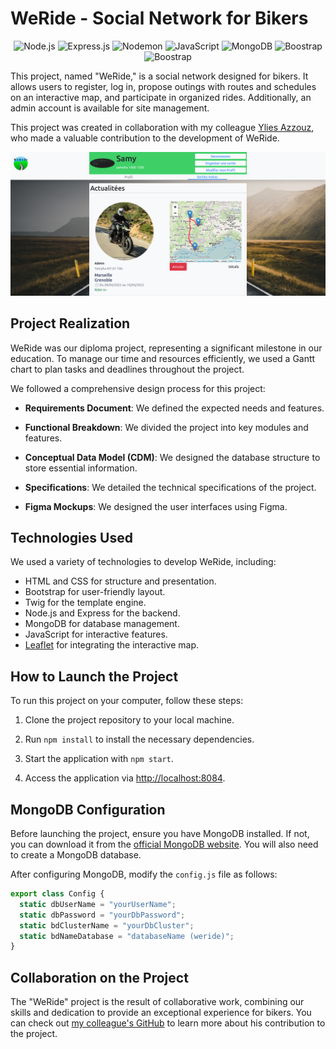 # WeRide - Social Network for Bikers

<div align='center'>

![Node.js](https://img.shields.io/badge/node.js-6DA55F?style=for-the-badge&logo=node.js&logoColor=white)
![Express.js](https://img.shields.io/badge/express.js-%23404d59.svg?style=for-the-badge&logo=express&logoColor=%2361DAFB)
![Nodemon](https://img.shields.io/badge/NODEMON-%23323330.svg?style=for-the-badge&logo=nodemon&logoColor=%BBDEAD)
![JavaScript](https://img.shields.io/badge/javascript-%23323330.svg?style=for-the-badge&logo=javascript&logoColor=%23F7DF1E)
![MongoDB](https://img.shields.io/badge/MongoDB-%234ea94b.svg?style=for-the-badge&logo=mongodb&logoColor=white)
![Boostrap](https://img.shields.io/badge/Bootstrap-563D7C?style=for-the-badge&logo=bootstrap&logoColor=white)
![Boostrap](https://img.shields.io/badge/Leaflet-199900?style=for-the-badge&logo=Leaflet&logoColor=white)
</div>

This project, named "WeRide," is a social network designed for bikers. It allows users to register, log in, propose outings with routes and schedules on an interactive map, and participate in organized rides. Additionally, an admin account is available for site management.

This project was created in collaboration with my colleague [Ylies Azzouz](lien-vers-le-GitHub-de-votre-collegue), who made a valuable contribution to the development of WeRide.

![WeRide Screenshot](./captureWeride.png)

## Project Realization

WeRide was our diploma project, representing a significant milestone in our education. To manage our time and resources efficiently, we used a Gantt chart to plan tasks and deadlines throughout the project.

We followed a comprehensive design process for this project:

- **Requirements Document**: We defined the expected needs and features.
- **Functional Breakdown**: We divided the project into key modules and features.
- **Conceptual Data Model (CDM)**: We designed the database structure to store essential information.

- **Specifications**: We detailed the technical specifications of the project.
- **Figma Mockups**: We designed the user interfaces using Figma.

## Technologies Used

We used a variety of technologies to develop WeRide, including:

- HTML and CSS for structure and presentation.
- Bootstrap for user-friendly layout.
- Twig for the template engine.
- Node.js and Express for the backend.
- MongoDB for database management.
- JavaScript for interactive features.
- [Leaflet](https://leafletjs.com/) for integrating the interactive map.

## How to Launch the Project

To run this project on your computer, follow these steps:

1. Clone the project repository to your local machine.

2. Run `npm install` to install the necessary dependencies.

3. Start the application with `npm start`.

4. Access the application via [http://localhost:8084](http://localhost:8084).

## MongoDB Configuration

Before launching the project, ensure you have MongoDB installed. If not, you can download it from the [official MongoDB website](https://www.mongodb.com/fr-fr). You will also need to create a MongoDB database.

After configuring MongoDB, modify the `config.js` file as follows:

```javascript
export class Config {
  static dbUserName = "yourUserName";
  static dbPassword = "yourDbPassword";
  static bdClusterName = "yourDbCluster";
  static bdNameDatabase = "databaseName (weride)";
}
```

## Collaboration on the Project

The "WeRide" project is the result of collaborative work, combining our skills and dedication to provide an exceptional experience for bikers. You can check out [my colleague's GitHub](lien-vers-le-GitHub-de-votre-collegue) to learn more about his contribution to the project.

